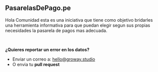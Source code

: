 ## PasarelasDePago.pe

Hola Comunidad esta es una iniciativa que tiene como objetivo bridarles una herramienta informativa para que puedan elegir segun sus propias necesidades la pasarela de pagos mas adecuada.

<br/>

**¿Quieres reportar un error en los datos?**
- Enviar un correo a: hello@groway.studio
- O envia tu **pull request**
